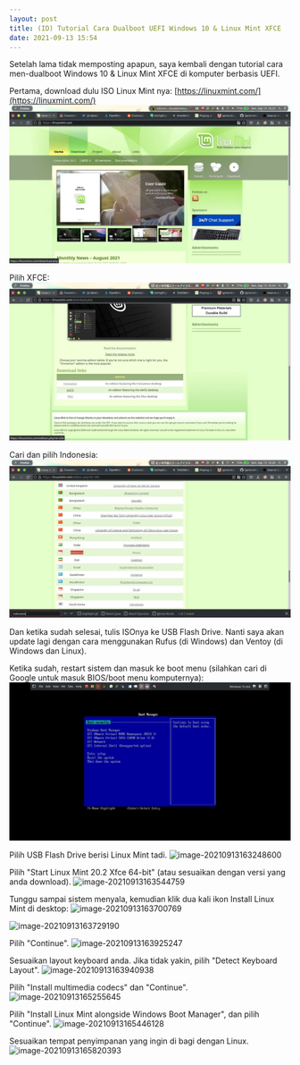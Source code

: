 ```yaml
---
layout: post
title: (ID) Tutorial Cara Dualboot UEFI Windows 10 & Linux Mint XFCE
date: 2021-09-13 15:54
---
```


Setelah lama tidak memposting apapun, saya kembali dengan tutorial cara men-dualboot Windows 10 & Linux Mint XFCE di komputer berbasis UEFI.

Pertama, download dulu ISO Linux Mint nya: [https://linuxmint.com/](https://linuxmint.com/) ![Screenshot_20210913_162325.webp](/images/2021-09-13-tutorial-cara-dualboot-uefi-windows-10-linux-mint-xfce/Screenshot_20210913_162325.webp)

Pilih XFCE: ![Screenshot_20210913_162416](/images/2021-09-13-tutorial-cara-dualboot-uefi-windows-10-linux-mint-xfce/Screenshot_20210913_162416.webp)

Cari dan pilih Indonesia: ![Screenshot_20210913_162624](/images/2021-09-13-tutorial-cara-dualboot-uefi-windows-10-linux-mint-xfce/Screenshot_20210913_162624.webp)

Dan ketika sudah selesai, tulis ISOnya ke USB Flash Drive. Nanti saya akan update lagi dengan cara menggunakan Rufus (di Windows) dan Ventoy (di Windows dan Linux).

Ketika sudah, restart sistem dan masuk ke boot menu (silahkan cari di Google untuk masuk BIOS/boot menu komputernya): ![Screenshot_20210913_163153](/images/2021-09-13-tutorial-cara-dualboot-uefi-windows-10-linux-mint-xfce/Screenshot_20210913_163153.webp)

Pilih USB Flash Drive berisi Linux Mint tadi. ![image-20210913163248600](/home/hitomi/Public/sprtcrnbry.github.io/images/2021-09-13-tutorial-cara-dualboot-uefi-windows-10-linux-mint-xfce/image-20210913163248600.png)

Pilih "Start Linux Mint 20.2 Xfce 64-bit" (atau sesuaikan dengan versi yang anda download). ![image-20210913163544759](/home/hitomi/Public/sprtcrnbry.github.io/images/2021-09-13-tutorial-cara-dualboot-uefi-windows-10-linux-mint-xfce/image-20210913163544759.png)

Tunggu sampai sistem menyala, kemudian klik dua kali ikon Install Linux Mint di desktop: ![image-20210913163700769](/home/hitomi/Public/sprtcrnbry.github.io/images/2021-09-13-tutorial-cara-dualboot-uefi-windows-10-linux-mint-xfce/image-20210913163700769.png)

![image-20210913163729190](/home/hitomi/Public/sprtcrnbry.github.io/images/2021-09-13-tutorial-cara-dualboot-uefi-windows-10-linux-mint-xfce/image-20210913163729190.png)

Pilih "Continue". ![image-20210913163925247](/home/hitomi/Public/sprtcrnbry.github.io/images/2021-09-13-tutorial-cara-dualboot-uefi-windows-10-linux-mint-xfce/image-20210913163925247.png)

Sesuaikan layout keyboard anda. Jika tidak yakin, pilih "Detect Keyboard Layout". ![image-20210913163940938](/home/hitomi/Public/sprtcrnbry.github.io/images/2021-09-13-tutorial-cara-dualboot-uefi-windows-10-linux-mint-xfce/image-20210913163940938.png)

Pilih "Install multimedia codecs" dan "Continue". ![image-20210913165255645](/home/hitomi/Public/sprtcrnbry.github.io/images/2021-09-13-tutorial-cara-dualboot-uefi-windows-10-linux-mint-xfce/image-20210913165255645.png)

Pilih "Install Linux Mint alongside Windows Boot Manager", dan pilih "Continue". ![image-20210913165446128](/home/hitomi/Public/sprtcrnbry.github.io/images/2021-09-13-tutorial-cara-dualboot-uefi-windows-10-linux-mint-xfce/image-20210913165446128.png)

Sesuaikan tempat penyimpanan yang ingin di bagi dengan Linux. ![image-20210913165820393](/home/hitomi/Public/sprtcrnbry.github.io/images/2021-09-13-tutorial-cara-dualboot-uefi-windows-10-linux-mint-xfce/image-20210913165820393.png)

